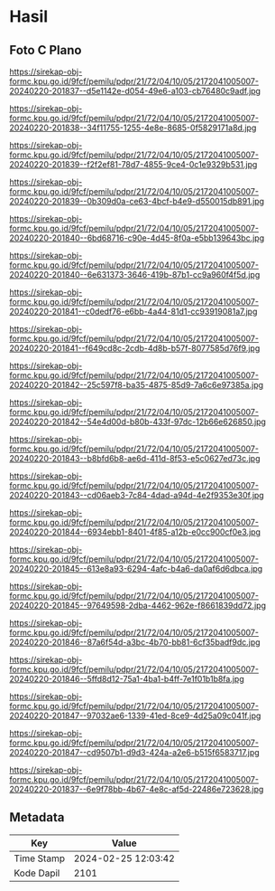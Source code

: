 # Hasil

## Foto C Plano

https://sirekap-obj-formc.kpu.go.id/9fcf/pemilu/pdpr/21/72/04/10/05/2172041005007-20240220-201837--d5e1142e-d054-49e6-a103-cb76480c9adf.jpg

https://sirekap-obj-formc.kpu.go.id/9fcf/pemilu/pdpr/21/72/04/10/05/2172041005007-20240220-201838--34f11755-1255-4e8e-8685-0f5829171a8d.jpg

https://sirekap-obj-formc.kpu.go.id/9fcf/pemilu/pdpr/21/72/04/10/05/2172041005007-20240220-201839--f2f2ef81-78d7-4855-9ce4-0c1e9329b531.jpg

https://sirekap-obj-formc.kpu.go.id/9fcf/pemilu/pdpr/21/72/04/10/05/2172041005007-20240220-201839--0b309d0a-ce63-4bcf-b4e9-d550015db891.jpg

https://sirekap-obj-formc.kpu.go.id/9fcf/pemilu/pdpr/21/72/04/10/05/2172041005007-20240220-201840--6bd68716-c90e-4d45-8f0a-e5bb139643bc.jpg

https://sirekap-obj-formc.kpu.go.id/9fcf/pemilu/pdpr/21/72/04/10/05/2172041005007-20240220-201840--6e631373-3646-419b-87b1-cc9a960f4f5d.jpg

https://sirekap-obj-formc.kpu.go.id/9fcf/pemilu/pdpr/21/72/04/10/05/2172041005007-20240220-201841--c0dedf76-e6bb-4a44-81d1-cc93919081a7.jpg

https://sirekap-obj-formc.kpu.go.id/9fcf/pemilu/pdpr/21/72/04/10/05/2172041005007-20240220-201841--f649cd8c-2cdb-4d8b-b57f-8077585d76f9.jpg

https://sirekap-obj-formc.kpu.go.id/9fcf/pemilu/pdpr/21/72/04/10/05/2172041005007-20240220-201842--25c597f8-ba35-4875-85d9-7a6c6e97385a.jpg

https://sirekap-obj-formc.kpu.go.id/9fcf/pemilu/pdpr/21/72/04/10/05/2172041005007-20240220-201842--54e4d00d-b80b-433f-97dc-12b66e626850.jpg

https://sirekap-obj-formc.kpu.go.id/9fcf/pemilu/pdpr/21/72/04/10/05/2172041005007-20240220-201843--b8bfd6b8-ae6d-411d-8f53-e5c0627ed73c.jpg

https://sirekap-obj-formc.kpu.go.id/9fcf/pemilu/pdpr/21/72/04/10/05/2172041005007-20240220-201843--cd06aeb3-7c84-4dad-a94d-4e2f9353e30f.jpg

https://sirekap-obj-formc.kpu.go.id/9fcf/pemilu/pdpr/21/72/04/10/05/2172041005007-20240220-201844--6934ebb1-8401-4f85-a12b-e0cc900cf0e3.jpg

https://sirekap-obj-formc.kpu.go.id/9fcf/pemilu/pdpr/21/72/04/10/05/2172041005007-20240220-201845--613e8a93-6294-4afc-b4a6-da0af6d6dbca.jpg

https://sirekap-obj-formc.kpu.go.id/9fcf/pemilu/pdpr/21/72/04/10/05/2172041005007-20240220-201845--97649598-2dba-4462-962e-f8661839dd72.jpg

https://sirekap-obj-formc.kpu.go.id/9fcf/pemilu/pdpr/21/72/04/10/05/2172041005007-20240220-201846--87a6f54d-a3bc-4b70-bb81-6cf35badf9dc.jpg

https://sirekap-obj-formc.kpu.go.id/9fcf/pemilu/pdpr/21/72/04/10/05/2172041005007-20240220-201846--5ffd8d12-75a1-4ba1-b4ff-7e1f01b1b8fa.jpg

https://sirekap-obj-formc.kpu.go.id/9fcf/pemilu/pdpr/21/72/04/10/05/2172041005007-20240220-201847--97032ae6-1339-41ed-8ce9-4d25a09c041f.jpg

https://sirekap-obj-formc.kpu.go.id/9fcf/pemilu/pdpr/21/72/04/10/05/2172041005007-20240220-201847--cd9507b1-d9d3-424a-a2e6-b515f6583717.jpg

https://sirekap-obj-formc.kpu.go.id/9fcf/pemilu/pdpr/21/72/04/10/05/2172041005007-20240220-201837--6e9f78bb-4b67-4e8c-af5d-22486e723628.jpg


## Metadata

| Key        | Value               |
| ---------- | ------------------- |
| Time Stamp | 2024-02-25 12:03:42 |
| Kode Dapil | 2101                |



